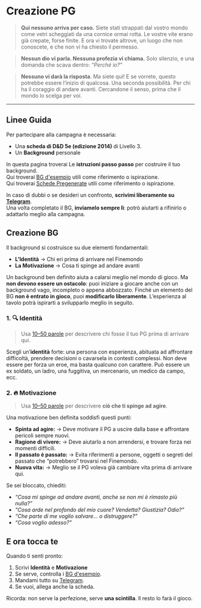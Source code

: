 # Creazione PG

> **Qui nessuno arriva per caso.**
> Siete stati strappati dal vostro mondo come vetri scheggiati da una cornice ormai rotta.
> Le vostre vite erano già crepate, forse finite.
> E ora vi trovate altrove, un luogo che non conoscete, e che non vi ha chiesto il permesso.

> **Nessun dio vi parla. Nessuna profezia vi chiama.**
> Solo silenzio, e una domanda che scava dentro: *“Perché io?”*

> **Nessuno vi darà la risposta**.
> Ma siete qui!  E se vorrete, questo potrebbe essere l’inizio di qualcosa.
> Una seconda possibilità.
> Per chi ha il coraggio di andare avanti. Cercandone il senso, prima che il mondo lo scelga per voi.

---

## Linee Guida

Per partecipare alla campagna è necessaria:

- Una **scheda di D&D 5e (edizione 2014)** di Livello 3.
- Un **Background** personale

In questa pagina troverai Le **istruzioni passo passo** per costruire il tuo background.  
Qui troverai [BG d'esempio](B03-bg-list.md) utili come riferimento o ispirazione.  
Qui troverai [Schede Pregenerate](https://drive.google.com/drive/folders/1hGQRurYRsyZ9SHw_0rF6kLPHyMla-BQr?usp=sharing)
utili come riferimento o ispirazione.

In caso di dubbi o se desideri un confronto, **scrivimi liberamente su [Telegram](https://t.me/RemigioPG)**.  
Una volta completato il BG, **inviamelo sempre lì**: potrò aiutarti a rifinirlo o adattarlo meglio alla campagna.

## Creazione BG

Il background si costruisce su due elementi fondamentali:

- **L'Identità** → Chi eri prima di arrivare nel Finemondo
- **La Motivazione** → Cosa ti spinge ad andare avanti

Un background ben definito aiuta a calarsi meglio nel mondo di gioco. Ma **non devono essere un ostacolo**: puoi
iniziare a giocare anche con un background vago, incompleto o appena abbozzato. Finché un elemento del BG **non è
entrato in gioco**, puoi **modificarlo liberamente**. L’esperienza al tavolo potrà ispirarti a svilupparlo meglio in
seguito.

### 1. 🔍 Identità

> Usa [10–50 parole](https://contacaratteri.it/) per descrivere chi fosse il tuo PG prima di arrivare qui.

Scegli un’**identità** forte: una persona con esperienza, abituata ad affrontare difficoltà, prendere decisioni o
cavarsela in contesti complessi. Non deve essere per forza un eroe, ma basta qualcuno con carattere. Può essere un ex
soldato, un ladro, una fuggitiva, un mercenario, un medico da campo, ecc.

### 2. 🔥 Motivazione

> Usa [10–50 parole](https://contacaratteri.it/) per descrivere **ciò che ti spinge ad agire**.

Una motivazione ben definita soddisfi questi punti:

- **Spinta ad agire:** &rarr; Deve motivare il PG a uscire dalla base e affrontare pericoli sempre nuovi.
- **Ragione di vivere:** &rarr; Deve aiutarlo a non arrendersi, e trovare forza nei momenti difficili.
- **Il passato è passato:** &rarr; Evita riferimenti a persone, oggetti o segreti del passato che “potrebbero”
  trovarsi nel Finemondo.
- **Nuova vita:** &rarr; Meglio se il PG voleva già cambiare vita prima di arrivare qui.

Se sei bloccato, chiediti:

- *“Cosa mi spinge ad andare avanti, anche se non mi è rimasto più nulla?”*
- *"Cosa arde nel profondo del mio cuore? Vendetta? Giustizia? Odio?"*
- *“Che parte di me voglio salvare… o distruggere?”*
- *“Cosa voglio adesso?”*

## E ora tocca te

Quando ti senti pronto:

1. Scrivi **Identità** e **Motivazione**
2. Se serve, controlla i [BG d'esempio](B03-bg-list.md).
3. Mandami tutto su [Telegram](https://t.me/RemigioPG).
4. Se vuoi, allega anche la scheda.

Ricorda: non serve la perfezione, serve **una scintilla**. Il resto lo farà il gioco.

